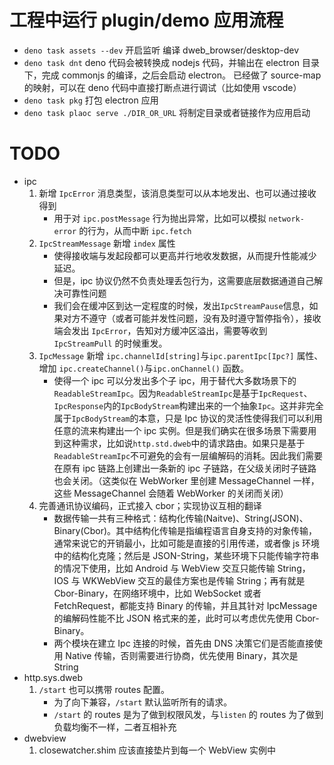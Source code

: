 # 工程中运行 plugin/demo 应用流程

- `deno task assets --dev` 开启监听
  编译 dweb_browser/desktop-dev
- `deno task dnt`
  deno 代码会被转换成 nodejs 代码，并输出在 electron 目录下，完成 commonjs 的编译，之后会启动 electron。
  已经做了 source-map 的映射，可以在 deno 代码中直接打断点进行调试（比如使用 vscode）
- `deno task pkg`
  打包 electron 应用
- `deno task plaoc serve ./DIR_OR_URL`
  将制定目录或者链接作为应用启动

# TODO

- ipc
  1. 新增 `IpcError` 消息类型，该消息类型可以从本地发出、也可以通过接收得到
     - 用于对 `ipc.postMessage` 行为抛出异常，比如可以模拟 `network-error` 的行为，从而中断 `ipc.fetch`
  1. `IpcStreamMessage` 新增 `index` 属性
     - 使得接收端与发起段都可以更高并行地收发数据，从而提升性能减少延迟。
     - 但是，ipc 协议仍然不负责处理丢包行为，这需要底层数据通道自己解决可靠性问题
     - 我们会在缓冲区到达一定程度的时候，发出`IpcStreamPause`信息，如果对方不遵守（或者可能并发性问题，没有及时遵守暂停指令），接收端会发出 `IpcError`，告知对方缓冲区溢出，需要等收到 `IpcStreamPull` 的时候重发。
  1. `IpcMessage` 新增 `ipc.channelId[string]`与`ipc.parentIpc[Ipc?]` 属性、增加 `ipc.createChannel()`与`ipc.onChannel()` 函数。
     - 使得一个 ipc 可以分发出多个子 ipc，用于替代大多数场景下的 `ReadableStreamIpc`。因为`ReadableStreamIpc`是基于`IpcRequest`、`IpcResponse`内的`IpcBodyStream`构建出来的一个抽象`Ipc`。这并非完全属于`IpcBodyStream`的本意，只是 Ipc 协议的灵活性使得我们可以利用任意的流来构建出一个 ipc 实例。但是我们确实在很多场景下需要用到这种需求，比如说`http.std.dweb`中的请求路由。如果只是基于`ReadableStreamIpc`不可避免的会有一层编解码的消耗。因此我们需要在原有 ipc 链路上创建出一条新的 ipc 子链路，在父级关闭时子链路也会关闭。（这类似在 WebWorker 里创建 MessageChannel 一样，这些 MessageChannel 会随着 WebWorker 的关闭而关闭）
  1. 完善通讯协议编码，正式接入 cbor；实现协议互相的翻译
     - 数据传输一共有三种格式：结构化传输(Naitve)、String(JSON)、Binary(Cbor)。其中结构化传输是指编程语言自身支持的对象传输，通常来说它的开销最小，比如可能是直接的引用传递，或者像 js 环境中的结构化克隆；然后是 JSON-String，某些环境下只能传输字符串的情况下使用，比如 Android 与 WebView 交互只能传输 String，IOS 与 WKWebView 交互的最佳方案也是传输 String；再有就是 Cbor-Binary，在网络环境中，比如 WebSocket 或者 FetchRequest，都能支持 Binary 的传输，并且其针对 IpcMessage 的编解码性能不比 JSON 格式来的差，此时可以考虑优先使用 Cbor-Binary。
     - 两个模块在建立 Ipc 连接的时候，首先由 DNS 决策它们是否能直接使用 Native 传输，否则需要进行协商，优先使用 Binary，其次是 String
- http.sys.dweb
  1. `/start` 也可以携带 routes 配置。
     - 为了向下兼容，`/start` 默认监听所有的请求。
     - `/start` 的 routes 是为了做到权限风发，与`listen` 的 routes 为了做到负载均衡不一样，二者互相补充
- dwebview
  1. closewatcher.shim 应该直接垫片到每一个 WebView 实例中
